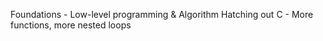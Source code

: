  Foundations - Low-level programming & Algorithm  Hatching out 
 C - More functions, more nested loops
